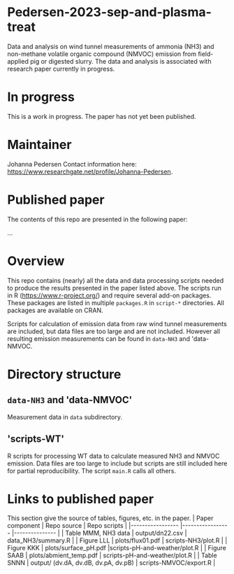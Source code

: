 # Pedersen-2023-sep-and-plasma-treat
Data and analysis on wind tunnel measurements of ammonia (NH3) and non-methane volatile organic compound (NMVOC) emission from field-applied pig or digested slurry. The data and analysis is associated with research paper currently in progress. 

# In progress
This is a work in progress. 
The paper has not yet been published. 

# Maintainer
Johanna Pedersen 
Contact information here: <https://www.researchgate.net/profile/Johanna-Pedersen>.

# Published paper
The contents of this repo are presented in the following paper:

...

# Overview
This repo contains (nearly) all the data and data processing scripts needed to produce the results presented in the paper listed above. 
The scripts run in R (<https://www.r-project.org/>) and require several add-on packages.
These packages are listed in multiple `packages.R` in `script-*` directories.
All packages are available on CRAN. 

Scripts for calculation of emission data from raw wind tunnel measurements are included, but data files are too large and are not included. 
However all resulting emission measurements can be found in `data-NH3` and 'data-NMVOC.

# Directory structure

## `data-NH3` and 'data-NMVOC'
Measurement data in `data` subdirectory.


## 'scripts-WT' 
R scripts for processing WT data to calculate measured NH3 and NMVOC emission. 
Data files are too large to include but scripts are still included here for partial reproducibility.
The script `main.R` calls all others.




# Links to published paper 
This section give the source of tables, figures, etc. in the paper. 
| Paper component 		|  Repo source                             |  Repo scripts             |
|-----------------		|-----------------                         |---------------            |
| Table MMM, NH3 data 		| output/dn22.csv                     	   | data_NH3/summary.R  	|
| Figure LLL			| plots/flux01.pdf			| scripts-NH3/plot.R |
| Figure KKK			| plots/surface_pH.pdf 			|scripts-pH-and-weather/plot.R |
| Figure SAAB			| plots/abmient_temp.pdf		| scripts-pH-and-weather/plot.R |
| Table SNNN			| output/ (dv.dA, dv.dB, dv.pA, dv.pB)	| scripts-NMVOC/export.R |